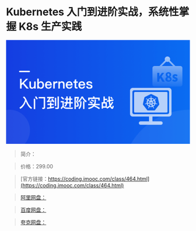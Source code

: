 # Kubernetes 入门到进阶实战，系统性掌握 K8s 生产实践

![img](../../assets/5ffd399d090e67a105400304.png)

> 简介：

> 价格：299.00

> [官方链接：https://coding.imooc.com/class/464.html](https://coding.imooc.com/class/464.html)

> [阿里网盘：]()

> [百度网盘：]()

> [夸克网盘：]()
